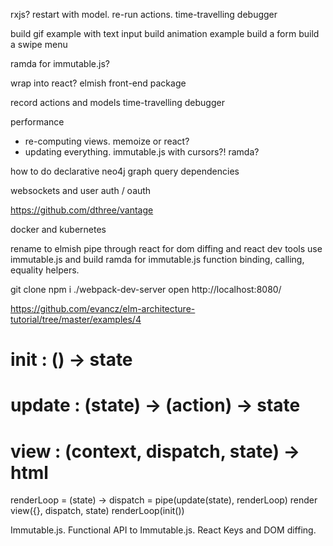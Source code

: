 rxjs? restart with model. re-run actions. time-travelling debugger

build gif example with text input
build animation example
build a form
build a swipe menu

ramda for immutable.js? 

wrap into react?
elmish front-end package

record actions and models
time-travelling debugger

performance
- re-computing views. memoize or react?
- updating everything. immutable.js with cursors?! ramda?




how to do declarative neo4j graph query dependencies

websockets and user auth / oauth

https://github.com/dthree/vantage

docker and kubernetes


rename to elmish
pipe through react for dom diffing and react dev tools
use immutable.js and build ramda for immutable.js
function binding, calling, equality helpers.

git clone
npm i
./webpack-dev-server
open http://localhost:8080/


https://github.com/evancz/elm-architecture-tutorial/tree/master/examples/4



# init : () -> state
# update : (state) -> (action) -> state
# view : (context, dispatch, state) -> html
renderLoop = (state) ->
  dispatch = pipe(update(state), renderLoop)
  render view({}, dispatch, state)
renderLoop(init())




Immutable.js. Functional API to Immutable.js.
React Keys and DOM diffing.

